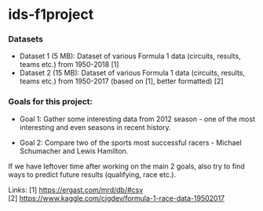# ids-f1project

### Datasets
 - Dataset 1 (5 MB): Dataset of various Formula 1 data (circuits, results, teams etc.)  from 1950-2018 [1]
 - Dataset 2 (15 MB): Dataset of various Formula 1 data (circuits, results, teams etc.)  from 1950-2017 (based on [1], better formatted) [2]


 ### Goals for this project:
 - Goal 1: Gather some interesting data from 2012 season - one of the most interesting and even seasons in recent history.

 - Goal 2: Compare two of the sports most successful racers - Michael Schumacher and Lewis Hamilton.


If we have leftover time after working on the main 2 goals, also try to find ways to predict future results (qualifying, race etc.).


Links:
[1] https://ergast.com/mrd/db/#csv  
[2] https://www.kaggle.com/cjgdev/formula-1-race-data-19502017

